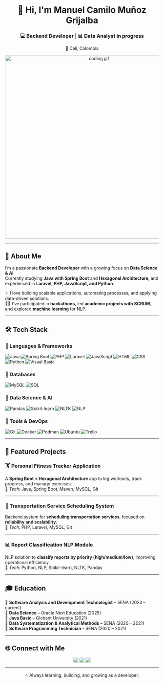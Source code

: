 <h1 align="center">👋 Hi, I'm Manuel Camilo Muñoz Grijalba</h1>
<h3 align="center">💻 Backend Developer | 📊 Data Analyst in progress</h3>
<p align="center">📍 Cali, Colombia</p>

<p align="center">
  <img src="https://media.giphy.com/media/qgQUggAC3Pfv687qPC/giphy.gif" alt="coding gif" width="600"/>
</p>

---

## 🚀 About Me  
I’m a passionate **Backend Developer** with a growing focus on **Data Science & AI**.  
Currently studying **Java with Spring Boot** and **Hexagonal Architecture**, and experienced in **Laravel, PHP, JavaScript, and Python**.  

✨ I love building scalable applications, automating processes, and applying data-driven solutions.  
👨‍💻 I’ve participated in **hackathons**, led **academic projects with SCRUM**, and explored **machine learning** for NLP.  

---

## 🛠️ Tech Stack  

### 🔹 Languages & Frameworks  
![Java](https://img.shields.io/badge/Java-ED8B00?style=for-the-badge&logo=openjdk&logoColor=white)
![Spring Boot](https://img.shields.io/badge/Spring%20Boot-6DB33F?style=for-the-badge&logo=springboot&logoColor=white)
![PHP](https://img.shields.io/badge/PHP-777BB4?style=for-the-badge&logo=php&logoColor=white)
![Laravel](https://img.shields.io/badge/Laravel-FF2D20?style=for-the-badge&logo=laravel&logoColor=white)
![JavaScript](https://img.shields.io/badge/JavaScript-F7DF1E?style=for-the-badge&logo=javascript&logoColor=black)
![HTML](https://img.shields.io/badge/HTML5-E34F26?style=for-the-badge&logo=html5&logoColor=white)
![CSS](https://img.shields.io/badge/CSS3-1572B6?style=for-the-badge&logo=css3&logoColor=white)
![Python](https://img.shields.io/badge/Python-3776AB?style=for-the-badge&logo=python&logoColor=white)
![Visual Basic](https://img.shields.io/badge/Visual%20Basic-5C2D91?style=for-the-badge&logo=.net&logoColor=white)

### 🔹 Databases  
![MySQL](https://img.shields.io/badge/MySQL-005C84?style=for-the-badge&logo=mysql&logoColor=white)
![SQL](https://img.shields.io/badge/SQL-4479A1?style=for-the-badge&logo=database&logoColor=white)

### 🔹 Data Science & AI  
![Pandas](https://img.shields.io/badge/Pandas-150458?style=for-the-badge&logo=pandas&logoColor=white)
![Scikit-learn](https://img.shields.io/badge/Scikit--learn-F7931E?style=for-the-badge&logo=scikitlearn&logoColor=white)
![NLTK](https://img.shields.io/badge/NLTK-333333?style=for-the-badge&logo=python&logoColor=white)
![NLP](https://img.shields.io/badge/NLP-008080?style=for-the-badge)

### 🔹 Tools & DevOps  
![Git](https://img.shields.io/badge/Git-F05032?style=for-the-badge&logo=git&logoColor=white)
![Docker](https://img.shields.io/badge/Docker-2496ED?style=for-the-badge&logo=docker&logoColor=white)
![Podman](https://img.shields.io/badge/Podman-892CA0?style=for-the-badge&logo=podman&logoColor=white)
![Ubuntu](https://img.shields.io/badge/WSL%20Ubuntu-E95420?style=for-the-badge&logo=ubuntu&logoColor=white)
![Trello](https://img.shields.io/badge/Trello-0052CC?style=for-the-badge&logo=trello&logoColor=white)

---

## 📂 Featured Projects  

### 🏋️ Personal Fitness Tracker Application  
A **Spring Boot + Hexagonal Architecture** app to log workouts, track progress, and manage exercises.  
🔧 *Tech:* Java, Spring Boot, Maven, MySQL, Git  

---

### 🚖 Transportation Service Scheduling System  
Backend system for **scheduling transportation services**, focused on **reliability and scalability**.  
🔧 *Tech:* PHP, Laravel, MySQL, Git  

---

### 📊 Report Classification NLP Module  
NLP solution to **classify reports by priority (high/medium/low)**, improving operational efficiency.  
🔧 *Tech:* Python, NLP, Scikit-learn, NLTK, Pandas  

---

## 🎓 Education  
📘 **Software Analysis and Development Technologist** – SENA (2023 – current)  
📘 **Data Science** – Oracle Next Education (2025)  
📘 **Java Basic** – Globant University (2021)  
📘 **Data Systematization & Analytical Methods** – SENA (2020 – 2021)  
📘 **Software Programming Technician** – SENA (2020 – 2021)  

---

## 🌐 Connect with Me  

<p align="center">
<a href="mailto:mcamilomunozg@gmail.com"><img src="https://img.shields.io/badge/Email-D14836?style=for-the-badge&logo=gmail&logoColor=white"></a>
<a href="https://linkedin.com/in/mcamilomunozg" target="_blank"><img src="https://img.shields.io/badge/LinkedIn-0077B5?style=for-the-badge&logo=linkedin&logoColor=white"></a>
<a href="https://github.com/yourusername" target="_blank"><img src="https://img.shields.io/badge/GitHub-100000?style=for-the-badge&logo=github&logoColor=white"></a>
</p>

---

<p align="center">⭐ Always learning, building, and growing as a developer.</p>
